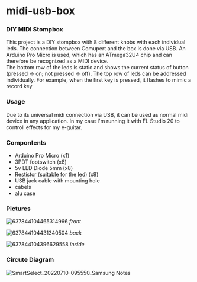 # midi-usb-box

### DIY MIDI Stompbox
This project is a DIY stompbox with 8 different knobs with each individual leds. The connection between Comupert and the box is done via USB. An Arduino Pro Micro is used, which has an ATmega32U4 chip and can therefore be recognized as a MIDI device. <br />
The bottom row of the leds is static and shows the current status of button (pressed -> on; not pressed -> off). The top row of leds can be addressed individually. For example, when the first key is pressed, it flashes to mimic a record key

### Usage
Due to its universal midi connection via USB, it can be used as normal midi device in any application. In my case I'm running it with FL Studio 20 to controll effects for my e-guitar.

### Compontents
 * Arduino Pro Micro (x1)
 * 3PDT footswitch (x8)
 * 5v LED Diode 5mm (x8)
 * Restistor (suitable for the led) (x8)
 * USB jack cable with mounting hole
 * cabels
 * alu case

### Pictures

![637844104465314966](https://user-images.githubusercontent.com/93255373/161239817-a22f2776-54da-45a6-b733-dc5721c037aa.png)
*front*

![637844104431340504](https://user-images.githubusercontent.com/93255373/161239829-ff3d6ac8-c2dd-4e9c-8155-f2ba8629a12c.png)
*back*

![637844104396629558](https://user-images.githubusercontent.com/93255373/161239795-3661ec4b-9236-45d0-b6a5-59279ebaddb5.png)
*inside*

### Circute Diagram
![SmartSelect_20220710-095550_Samsung Notes](https://user-images.githubusercontent.com/93255373/178136307-28f960a3-46dd-415c-aee6-435eb54c8961.jpg)

